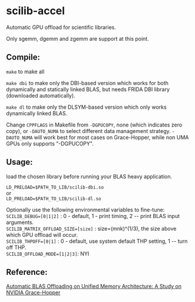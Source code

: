 # scilib-accel
Automatic GPU offload for scientific libraries. 

Only sgemm, dgemm and zgemm are support at this point. 

## Compile: 
`make` to make all 

`make dbi` to make only the DBI-based version which works for both dynamically and statically linked BLAS, but needs FRIDA DBI library (downloaded automatically). 

`make dl` to make only the DLSYM-based version which only works dynamically linked BLAS.  

Change `CPPFLAGS` in Makefile from `-DGPUCOPY`, none (which indicates zero copy), or `-DAUTO_NUMA` to select different data management strategy.  `-DAUTO_NUMA` will work best for most cases on Grace-Hopper, while non UMA GPUs only supports "-DGPUCOPY". 

## Usage: 
load the chosen library before running your BLAS heavy application.  

`LD_PRELOAD=$PATH_TO_LIB/scilib-dbi.so` <br /> 
or  
`LD_PRELOAD=$PATH_TO_LIB/scilib-dl.so`   

Optionally use the following environmental variables to fine-tune: <br />
`SCILIB_DEBUG=[0|1|2]` : 0 - default, 1 - print timing, 2 -- print BLAS input arguments. <br />
`SCILIB_MATRIX_OFFLOAD_SIZE=[size]` : size=(mnk)^(1/3), the size above which GPU offload will occur. <br />
`SCILIB_THPOFF=[0|1]` : 0 - default, use system default THP setting, 1 -- turn off THP.  <br />
`SCILIB_OFFLOAD_MODE=[1|2|3]`:  NYI <br />


## Reference: 
[Automatic BLAS Offloading on Unified Memory Architecture: A Study on NVIDIA Grace-Hopper](https://arxiv.org/abs/2404.13195)
